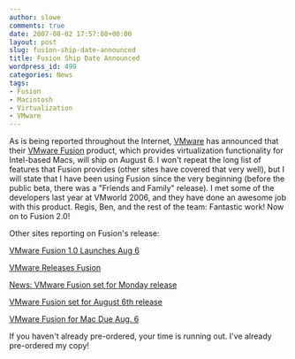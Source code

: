 ```yaml
---
author: slowe
comments: true
date: 2007-08-02 17:57:08+00:00
layout: post
slug: fusion-ship-date-announced
title: Fusion Ship Date Announced
wordpress_id: 499
categories: News
tags:
- Fusion
- Macintosh
- Virtualization
- VMware
---
```


As is being reported throughout the Internet, [VMware](http://www.vmware.com/) has announced that their [VMware Fusion](http://www.vmware.com/mac/) product, which provides virtualization functionality for Intel-based Macs, will ship on August 6. I won't repeat the long list of features that Fusion provides (other sites have covered that very well), but I will state that I have been using Fusion since the very beginning (before the public beta, there was a "Friends and Family" release). I met some of the developers last year at VMworld 2006, and they have done an awesome job with this product. Regis, Ben, and the rest of the team: Fantastic work! Now on to Fusion 2.0!

Other sites reporting on Fusion's release:

[VMware Fusion 1.0 Launches Aug 6](http://www.macobserver.com/article/2007/08/02.2.shtml)

[VMware Releases Fusion](http://www.pcworld.com/article/id,135394-pg,1/article.html)

[News: VMware Fusion set for Monday release](http://feeds.macworld.com/~r/macworld/all/~3/139964787/index.php)

[VMware Fusion set for August 6th release](http://www.tuaw.com/2007/08/02/vmware-fusion-set-for-august-6th-release/)

[VMware Fusion for Mac Due Aug. 6](http://feeds.ziffdavis.com/~r/ziffdavis/eweek/tech/~3/139995975/0,1759,2165224,00.asp)

If you haven't already pre-ordered, your time is running out. I've already pre-ordered my copy!
